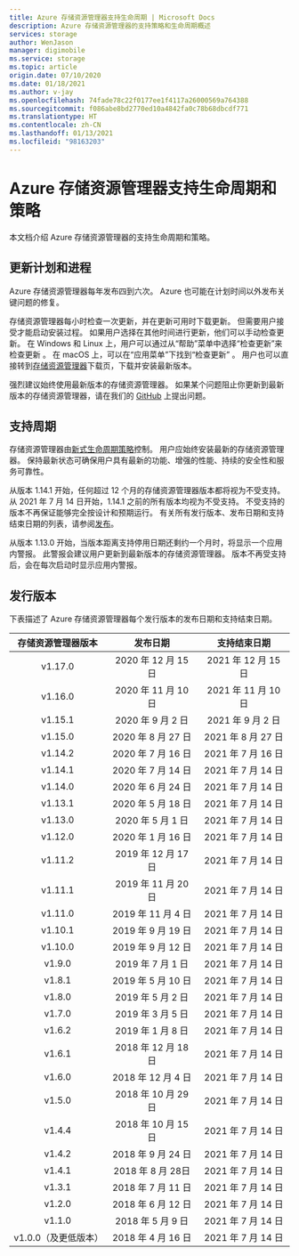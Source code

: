 ```yaml
---
title: Azure 存储资源管理器支持生命周期 | Microsoft Docs
description: Azure 存储资源管理器的支持策略和生命周期概述
services: storage
author: WenJason
manager: digimobile
ms.service: storage
ms.topic: article
origin.date: 07/10/2020
ms.date: 01/18/2021
ms.author: v-jay
ms.openlocfilehash: 74fade78c22f0177ee1f4117a26000569a764388
ms.sourcegitcommit: f086abe8bd2770ed10a4842fa0c78b68dbcdf771
ms.translationtype: HT
ms.contentlocale: zh-CN
ms.lasthandoff: 01/13/2021
ms.locfileid: "98163203"
---
```

# <a name="azure-storage-explorer-support-lifecycle-and-policy"></a>Azure 存储资源管理器支持生命周期和策略

本文档介绍 Azure 存储资源管理器的支持生命周期和策略。

## <a name="update-schedule-and-process"></a>更新计划和进程

Azure 存储资源管理器每年发布四到六次。 Azure 也可能在计划时间以外发布关键问题的修复。

存储资源管理器每小时检查一次更新，并在更新可用时下载更新。 但需要用户接受才能启动安装过程。 如果用户选择在其他时间进行更新，他们可以手动检查更新。 在 Windows 和 Linux 上，用户可以通过从“帮助”菜单中选择“检查更新”来检查更新 。 在 macOS 上，可以在“应用菜单”下找到“检查更新” 。 用户也可以直接转到[存储资源管理器](https://azure.microsoft.com/features/storage-explorer/)下载页，下载并安装最新版本。

强烈建议始终使用最新版本的存储资源管理器。 如果某个问题阻止你更新到最新版本的存储资源管理器，请在我们的 [GitHub](https://github.com/microsoft/AzureStorageExplorer) 上提出问题。

## <a name="support-lifecycle"></a>支持周期

存储资源管理器由[新式生命周期策略](https://support.microsoft.com/help/30881/modern-lifecycle-policy)控制。 用户应始终安装最新的存储资源管理器。 保持最新状态可确保用户具有最新的功能、增强的性能、持续的安全性和服务可靠性。

从版本 1.14.1 开始，任何超过 12 个月的存储资源管理器版本都将视为不受支持。 从 2021 年 7 月 14 日开始，1.14.1 之前的所有版本均视为不受支持。 不受支持的版本不再保证能够完全按设计和预期运行。 有关所有发行版本、发布日期和支持结束日期的列表，请参阅[发布](#releases)。

从版本 1.13.0 开始，当版本距离支持停用日期还剩约一个月时，将显示一个应用内警报。 此警报会建议用户更新到最新版本的存储资源管理器。 版本不再受支持后，会在每次启动时显示应用内警报。

## <a name="releases"></a>发行版本

下表描述了 Azure 存储资源管理器每个发行版本的发布日期和支持结束日期。

| 存储资源管理器版本  | 发布日期       | 支持结束日期 |
|:-------------------------:|:------------------:|:-------------------:|
| v1.17.0                   | 2020 年 12 月 15 日  | 2021 年 12 月 15 日   |
| v1.16.0                   | 2020 年 11 月 10 日  | 2021 年 11 月 10 日   |
| v1.15.1                   | 2020 年 9 月 2 日  | 2021 年 9 月 2 日   |
| v1.15.0                   | 2020 年 8 月 27 日    | 2021 年 8 月 27 日     |
| v1.14.2                   | 2020 年 7 月 16 日      | 2021 年 7 月 16 日       |
| v1.14.1                   | 2020 年 7 月 14 日      | 2021 年 7 月 14 日       |
| v1.14.0                   | 2020 年 6 月 24 日      | 2021 年 7 月 14 日       |
| v1.13.1                   | 2020 年 5 月 18 日       | 2021 年 7 月 14 日       |
| v1.13.0                   | 2020 年 5 月 1 日        | 2021 年 7 月 14 日       |
| v1.12.0                   | 2020 年 1 月 16 日   | 2021 年 7 月 14 日       |
| v1.11.2                   | 2019 年 12 月 17 日  | 2021 年 7 月 14 日       |
| v1.11.1                   | 2019 年 11 月 20 日  | 2021 年 7 月 14 日       |
| v1.11.0                   | 2019 年 11 月 4 日   | 2021 年 7 月 14 日       |
| v1.10.1                   | 2019 年 9 月 19 日 | 2021 年 7 月 14 日       |
| v1.10.0                   | 2019 年 9 月 12 日 | 2021 年 7 月 14 日       |
| v1.9.0                    | 2019 年 7 月 1 日       | 2021 年 7 月 14 日       |
| v1.8.1                    | 2019 年 5 月 10 日       | 2021 年 7 月 14 日       |
| v1.8.0                    | 2019 年 5 月 2 日        | 2021 年 7 月 14 日       |
| v1.7.0                    | 2019 年 3 月 5 日      | 2021 年 7 月 14 日       |
| v1.6.2                    | 2019 年 1 月 8 日    | 2021 年 7 月 14 日       |
| v1.6.1                    | 2018 年 12 月 18 日  | 2021 年 7 月 14 日       |
| v1.6.0                    | 2018 年 12 月 4 日   | 2021 年 7 月 14 日       |
| v1.5.0                    | 2018 年 10 月 29 日   | 2021 年 7 月 14 日       |
| v1.4.4                    | 2018 年 10 月 15 日   | 2021 年 7 月 14 日       |
| v1.4.2                    | 2018 年 9 月 24 日 | 2021 年 7 月 14 日       |
| v1.4.1                    | 2018 年 8 月 28日    | 2021 年 7 月 14 日       |
| v1.3.1                    | 2018 年 7 月 11 日      | 2021 年 7 月 14 日       |
| v1.2.0                    | 2018 年 6 月 12 日      | 2021 年 7 月 14 日       |
| v1.1.0                    | 2018 年 5 月 9 日        | 2021 年 7 月 14 日       |
| v1.0.0（及更低版本）        | 2018 年 4 月 16 日     | 2021 年 7 月 14 日       |
